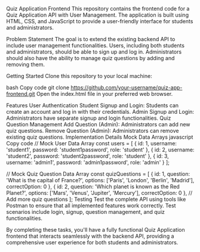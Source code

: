 
Quiz Application Frontend
This repository contains the frontend code for a Quiz Application API with User Management. The application is built using HTML, CSS, and JavaScript to provide a user-friendly interface for students and administrators.

Problem Statement
The goal is to extend the existing backend API to include user management functionalities. Users, including both students and administrators, should be able to sign up and log in. Administrators should also have the ability to manage quiz questions by adding and removing them.

Getting Started
Clone this repository to your local machine:

bash
Copy code
git clone https://github.com/your-username/quiz-app-frontend.git
Open the index.html file in your preferred web browser.

Features
User Authentication
Student Signup and Login: Students can create an account and log in with their credentials.
Admin Signup and Login: Administrators have separate signup and login functionalities.
Quiz Question Management
Add Question (Admin): Administrators can add new quiz questions.
Remove Question (Admin): Administrators can remove existing quiz questions.
Implementation Details
Mock Data Arrays
javascript
Copy code
// Mock User Data Array
const users = [
  { id: 1, username: 'student1', password: 'student1password', role: 'student' },
  { id: 2, username: 'student2', password: 'student2password', role: 'student' },
  { id: 3, username: 'admin1', password: 'admin1password', role: 'admin' }
];

// Mock Quiz Question Data Array
const quizQuestions = [
  {
    id: 1,
    question: 'What is the capital of France?',
    options: ['Paris', 'London', 'Berlin', 'Madrid'],
    correctOption: 0
  },
  {
    id: 2,
    question: 'Which planet is known as the Red Planet?',
    options: ['Mars', 'Venus', 'Jupiter', 'Mercury'],
    correctOption: 0
  },
  // Add more quiz questions
];
Testing
Test the complete API using tools like Postman to ensure that all implemented features work correctly. Test scenarios include login, signup, question management, and quiz functionalities.

By completing these tasks, you'll have a fully functional Quiz Application frontend that interacts seamlessly with the backend API, providing a comprehensive user experience for both students and administrators.